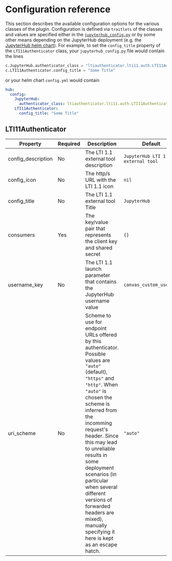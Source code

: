 # Configuration reference

This section describes the available configuration options for the various classes of the plugin.
Configuration is defined via `traitlets` of the classes and values are specified either in the [`jupyterhub_config.py`](https://jupyterhub.readthedocs.io/en/stable/getting-started/config-basics.html) or by some other means depending on the JupyterHub deployment (e.g. the [JupyterHub helm chart](https://z2jh.jupyter.org/en/stable/administrator/authentication.html)).
For example, to set the `config_title` property of the `LTI11Authenticator` class, your `jupyterhub_config.py` file would contain the lines

```python
c.JupyterHub.authenticator_class = "ltiauthenticator.lti11.auth.LTI11Authenticator"
c.LTI11Authenticator.config_title = "Some Title"
```

or your helm chart `config.yml` would contain

```yaml
hub:
  config:
    JupyterHub:
      authenticator_class: ltiauthenticator.lti11.auth.LTI11Authenticator
    LTI11Authenticator:
      config_title: "Some Title"
```

## LTI11Authenticator

| Property           | Required | Description                                                                                                                                                                                                                                                                                                                                                                                                                       | Default                            |
| ------------------ | -------- | --------------------------------------------------------------------------------------------------------------------------------------------------------------------------------------------------------------------------------------------------------------------------------------------------------------------------------------------------------------------------------------------------------------------------------- | ---------------------------------- |
| config_description | No       | The LTI 1.1 external tool description                                                                                                                                                                                                                                                                                                                                                                                             | `JupyterHub LTI 1.1 external tool` |
| config_icon        | No       | The http/s URL with the LTI 1.1 icon                                                                                                                                                                                                                                                                                                                                                                                              | `nil`                              |
| config_title       | No       | The LTI 1.1 external tool Title                                                                                                                                                                                                                                                                                                                                                                                                   | `JupyterHub`                       |
| consumers          | Yes      | The key/value pair that represents the client key and shared secret                                                                                                                                                                                                                                                                                                                                                               | `{}`                               |
| username_key       | No       | The LTI 1.1 launch parameter that contains the JupyterHub username value                                                                                                                                                                                                                                                                                                                                                          | `canvas_custom_user_id`            |
| uri_scheme         | No       | Scheme to use for endpoint URLs offered by this authenticator. Possible values are `"auto"` (default), `"https"` and `"http"`. When `"auto"` is chosen the scheme is inferred from the incomming request's header. Since this may lead to unreliable results in some deployment scenarios (in particular when several different versions of forwarded headers are mixed), manually specifying it here is kept as an escape hatch. | `"auto"`                        |
